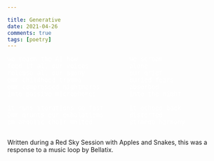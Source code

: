 ```yaml
---

title: Generative
date: 2021-04-26
comments: true
tags: [poetry]
---
```


<pre style="color:white;">
we teach the AI how              we scream
feed it all our voices           alone
release all our agony            our grief
our childhood trauma             buried fears
our compressed nightmares        absorbed
into passive microphones         into the night

it runs iterations so fast       it echoes back
Our grunts our exhalations       distorted
an angelic choir united          strange harmony

</pre>

Written during a Red Sky Session with Apples and Snakes, this was a response to a music loop by Bellatix.

